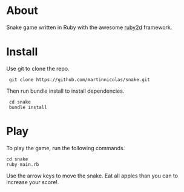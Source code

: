 # About
Snake game written in Ruby with the awesome [ruby2d](http://www.ruby2d.com/) framework.

# Install
Use git to clone the repo.

```
 git clone https://github.com/martinnicolas/snake.git
```

Then run bundle install to install dependencies.

```
 cd snake
 bundle install
```
  
# Play
To play the game, run the following commands.

```
cd snake
ruby main.rb
```

Use the arrow keys to move the snake. Eat all apples than you can to increase your score!.
